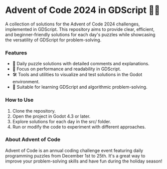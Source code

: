 # Advent of Code 2024 in GDScript 🎄✨
A collection of solutions for the Advent of Code 2024 challenges, implemented in GDScript. This repository aims to provide clear, efficient, and beginner-friendly solutions for each day's puzzles while showcasing the versatility of GDScript for problem-solving.

### Features
- 🎯 Daily puzzle solutions with detailed comments and explanations.
- 🚀 Focus on performance and readability in GDScript.
- 🛠️ Tools and utilities to visualize and test solutions in the Godot environment.
- 🌟 Suitable for learning GDScript and algorithmic problem-solving.

### How to Use
1. Clone the repository.
2. Open the project in Godot 4.3 or later.
3. Explore solutions for each day in the src/ folder.
4. Run or modify the code to experiment with different approaches.

### About Advent of Code
Advent of Code is an annual coding challenge event featuring daily programming puzzles from December 1st to 25th. It's a great way to improve your problem-solving skills and have fun during the holiday season!
